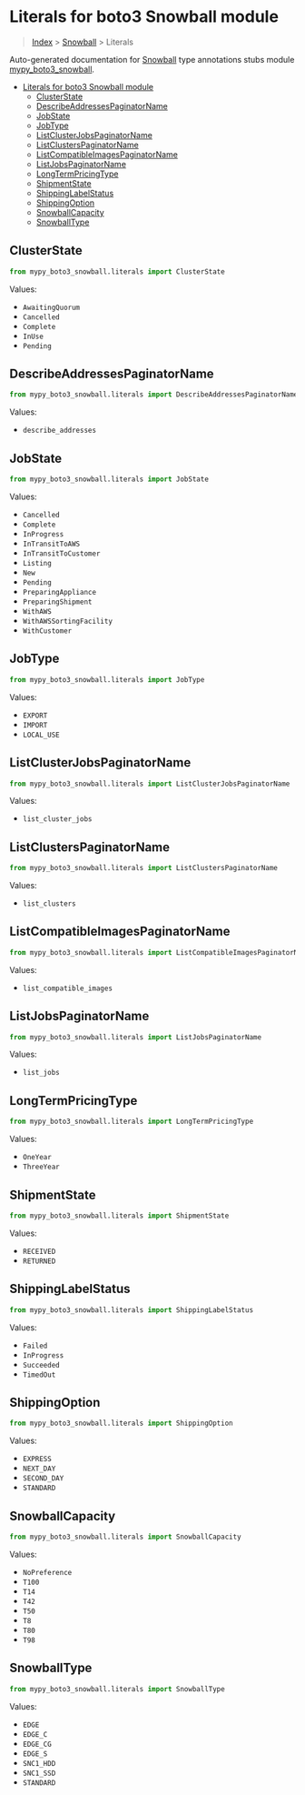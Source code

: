 # Literals for boto3 Snowball module

> [Index](..) > [Snowball](.) > Literals

Auto-generated documentation for
[Snowball](https://boto3.amazonaws.com/v1/documentation/api/latest/reference/services/snowball.html#Snowball)
type annotations stubs module
[mypy_boto3_snowball](https://pypi.org/project/mypy-boto3-snowball/).

- [Literals for boto3 Snowball module](#literals-for-boto3-snowball-module)
  - [ClusterState](#clusterstate)
  - [DescribeAddressesPaginatorName](#describeaddressespaginatorname)
  - [JobState](#jobstate)
  - [JobType](#jobtype)
  - [ListClusterJobsPaginatorName](#listclusterjobspaginatorname)
  - [ListClustersPaginatorName](#listclusterspaginatorname)
  - [ListCompatibleImagesPaginatorName](#listcompatibleimagespaginatorname)
  - [ListJobsPaginatorName](#listjobspaginatorname)
  - [LongTermPricingType](#longtermpricingtype)
  - [ShipmentState](#shipmentstate)
  - [ShippingLabelStatus](#shippinglabelstatus)
  - [ShippingOption](#shippingoption)
  - [SnowballCapacity](#snowballcapacity)
  - [SnowballType](#snowballtype)

## ClusterState

```python
from mypy_boto3_snowball.literals import ClusterState
```

Values:

- `AwaitingQuorum`
- `Cancelled`
- `Complete`
- `InUse`
- `Pending`

## DescribeAddressesPaginatorName

```python
from mypy_boto3_snowball.literals import DescribeAddressesPaginatorName
```

Values:

- `describe_addresses`

## JobState

```python
from mypy_boto3_snowball.literals import JobState
```

Values:

- `Cancelled`
- `Complete`
- `InProgress`
- `InTransitToAWS`
- `InTransitToCustomer`
- `Listing`
- `New`
- `Pending`
- `PreparingAppliance`
- `PreparingShipment`
- `WithAWS`
- `WithAWSSortingFacility`
- `WithCustomer`

## JobType

```python
from mypy_boto3_snowball.literals import JobType
```

Values:

- `EXPORT`
- `IMPORT`
- `LOCAL_USE`

## ListClusterJobsPaginatorName

```python
from mypy_boto3_snowball.literals import ListClusterJobsPaginatorName
```

Values:

- `list_cluster_jobs`

## ListClustersPaginatorName

```python
from mypy_boto3_snowball.literals import ListClustersPaginatorName
```

Values:

- `list_clusters`

## ListCompatibleImagesPaginatorName

```python
from mypy_boto3_snowball.literals import ListCompatibleImagesPaginatorName
```

Values:

- `list_compatible_images`

## ListJobsPaginatorName

```python
from mypy_boto3_snowball.literals import ListJobsPaginatorName
```

Values:

- `list_jobs`

## LongTermPricingType

```python
from mypy_boto3_snowball.literals import LongTermPricingType
```

Values:

- `OneYear`
- `ThreeYear`

## ShipmentState

```python
from mypy_boto3_snowball.literals import ShipmentState
```

Values:

- `RECEIVED`
- `RETURNED`

## ShippingLabelStatus

```python
from mypy_boto3_snowball.literals import ShippingLabelStatus
```

Values:

- `Failed`
- `InProgress`
- `Succeeded`
- `TimedOut`

## ShippingOption

```python
from mypy_boto3_snowball.literals import ShippingOption
```

Values:

- `EXPRESS`
- `NEXT_DAY`
- `SECOND_DAY`
- `STANDARD`

## SnowballCapacity

```python
from mypy_boto3_snowball.literals import SnowballCapacity
```

Values:

- `NoPreference`
- `T100`
- `T14`
- `T42`
- `T50`
- `T8`
- `T80`
- `T98`

## SnowballType

```python
from mypy_boto3_snowball.literals import SnowballType
```

Values:

- `EDGE`
- `EDGE_C`
- `EDGE_CG`
- `EDGE_S`
- `SNC1_HDD`
- `SNC1_SSD`
- `STANDARD`
